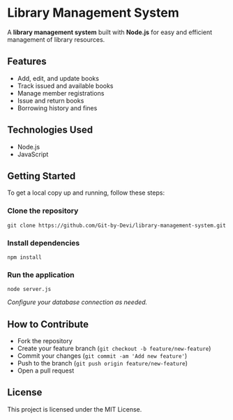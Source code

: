 # Library Management System

A **library management system** built with **Node.js** for easy and efficient management of library resources.

## Features

- Add, edit, and update books
- Track issued and available books
- Manage member registrations
- Issue and return books
- Borrowing history and fines

## Technologies Used

- Node.js
- JavaScript

## Getting Started

To get a local copy up and running, follow these steps:

### Clone the repository
```
git clone https://github.com/Git-by-Devi/library-management-system.git
```


### Install dependencies
```
npm install
```


### Run the application
```
node server.js
```

*Configure your database connection as needed.*




## How to Contribute

- Fork the repository
- Create your feature branch (`git checkout -b feature/new-feature`)
- Commit your changes (`git commit -am 'Add new feature'`)
- Push to the branch (`git push origin feature/new-feature`)
- Open a pull request

## License

This project is licensed under the MIT License.
